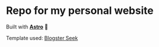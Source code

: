 # Repo for my personal website

Built with [**Astro**](https://astro.build/) 🚀

Template used:
[Blogster Seek](https://astro.build/themes/details/blogster-sleek/)